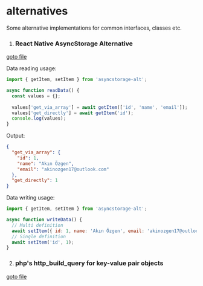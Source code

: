 # alternatives
Some alternative implementations for common interfaces, classes etc.

1. ### React Native AsyncStorage Alternative

[goto file](https://github.com/akinozgen/alternatives/blob/master/asyncstorage-alt.js)

Data reading usage:
```javascript
import { getItem, setItem } from 'asyncstorage-alt';

async function readData() {
  const values = {};
  
  values['get_via_array'] = await getItem(['id', 'name', 'email']);
  values['get_directly'] = await getItem('id');
  console.log(values);
}

```
Output:

```json
{
  "get_via_array": {
    "id": 1,
    "name": "Akın Özgen",
    "email": "akinozgen17@outlook.com"
  },
  "get_directly": 1
}
```

Data writing usage:
```javascript
import { getItem, setItem } from 'asyncstorage-alt';

async function writeData() {
  // Multi definition
  await setItem({ id: 1, name: 'Akın Özgen', email: 'akinozgen17@outlook.com' });
  // Single definition
  await setItem('id', 1);
}
```

2. ### php's http_build_query for key-value pair objects

[goto file](https://github.com/akinozgen/alternatives/blob/master/http_build_query.js)
